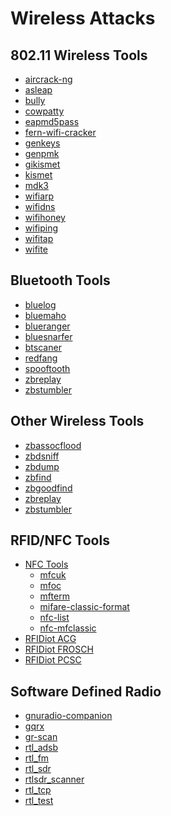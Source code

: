 # Wireless Attacks

802.11 Wireless Tools
---------------------
* [aircrack-ng](../tools/_template.md)
* [asleap](../tools/_template.md)
* [bully](../tools/_template.md)
* [cowpatty](../tools/cowpatty.md)
* [eapmd5pass](../tools/_template.md)
* [fern-wifi-cracker](../tools/eapmd5pass.md)
* [genkeys](../tools/_template.md)
* [genpmk](../tools/_template.md)
* [gikismet](../tools/_template.md)
* [kismet](../tools/kismet.md)
* [mdk3](../tools/_template.md)
* [wifiarp](../tools/_template.md)
* [wifidns](../tools/_template.md)
* [wifihoney](../tools/_template.md)
* [wifiping](../tools/_template.md)
* [wifitap](../tools/_template.md)
* [wifite](../tools/wifite.md)

Bluetooth Tools
---------------------

* [bluelog](../tools/_template.md)
* [bluemaho](../tools/_template.md)
* [blueranger](../tools/_template.md)
* [bluesnarfer](../tools/_template.md)
* [btscaner](../tools/_template.md)
* [redfang](../tools/_template.md)
* [spooftooth](../tools/_template.md)
* [zbreplay](../tools/_template.md)
* [zbstumbler](../tools/_template.md)

Other Wireless Tools
---------------------

* [zbassocflood](../tools/_template.md)
* [zbdsniff](../tools/_template.md)
* [zbdump](../tools/_template.md)
* [zbfind](../tools/_template.md)
* [zbgoodfind](../tools/_template.md)
* [zbreplay](../tools/_template.md)
* [zbstumbler](../tools/_template.md)



RFID/NFC Tools
---------------------

* [NFC Tools]()
  * [mfcuk](../tools/_template.md)
  * [mfoc](../tools/_template.md)
  * [mfterm](../tools/_template.md)
  * [mifare-classic-format](../tools/_template.md)
  * [nfc-list](../tools/_template.md)
  * [nfc-mfclassic](../tools/_template.md)
* [RFIDiot ACG]()
* [RFIDiot FROSCH]()
* [RFIDiot PCSC]()


Software Defined Radio
----------------------

* [gnuradio-companion](../tools/gnu-radio-companion.md)
* [gqrx](../tools/gqrx.md)
* [gr-scan](../tools/_template.md)
* [rtl_adsb](../tools/_template.md)
* [rtl_fm](../tools/_template.md)
* [rtl_sdr](../tools/_template.md)
* [rtlsdr_scanner](../tools/_template.md)
* [rtl_tcp](../tools/_template.md)
* [rtl_test](../tools/_template.md)


